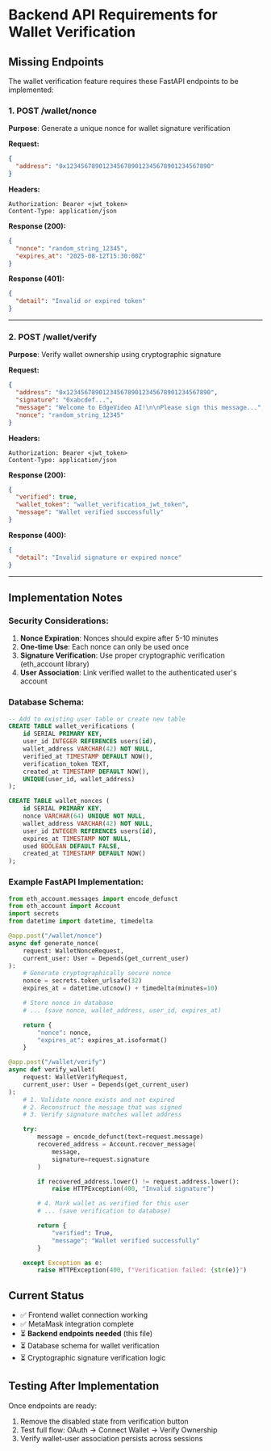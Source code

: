 # Backend API Requirements for Wallet Verification

## Missing Endpoints

The wallet verification feature requires these FastAPI endpoints to be implemented:

### 1. **POST /wallet/nonce**

**Purpose**: Generate a unique nonce for wallet signature verification

**Request:**

```json
{
  "address": "0x1234567890123456789012345678901234567890"
}
```

**Headers:**

```
Authorization: Bearer <jwt_token>
Content-Type: application/json
```

**Response (200):**

```json
{
  "nonce": "random_string_12345",
  "expires_at": "2025-08-12T15:30:00Z"
}
```

**Response (401):**

```json
{
  "detail": "Invalid or expired token"
}
```

---

### 2. **POST /wallet/verify**

**Purpose**: Verify wallet ownership using cryptographic signature

**Request:**

```json
{
  "address": "0x1234567890123456789012345678901234567890",
  "signature": "0xabcdef...",
  "message": "Welcome to EdgeVideo AI!\n\nPlease sign this message...",
  "nonce": "random_string_12345"
}
```

**Headers:**

```
Authorization: Bearer <jwt_token>
Content-Type: application/json
```

**Response (200):**

```json
{
  "verified": true,
  "wallet_token": "wallet_verification_jwt_token",
  "message": "Wallet verified successfully"
}
```

**Response (400):**

```json
{
  "detail": "Invalid signature or expired nonce"
}
```

---

## Implementation Notes

### Security Considerations:

1. **Nonce Expiration**: Nonces should expire after 5-10 minutes
2. **One-time Use**: Each nonce can only be used once
3. **Signature Verification**: Use proper cryptographic verification (eth_account library)
4. **User Association**: Link verified wallet to the authenticated user's account

### Database Schema:

```sql
-- Add to existing user table or create new table
CREATE TABLE wallet_verifications (
    id SERIAL PRIMARY KEY,
    user_id INTEGER REFERENCES users(id),
    wallet_address VARCHAR(42) NOT NULL,
    verified_at TIMESTAMP DEFAULT NOW(),
    verification_token TEXT,
    created_at TIMESTAMP DEFAULT NOW(),
    UNIQUE(user_id, wallet_address)
);

CREATE TABLE wallet_nonces (
    id SERIAL PRIMARY KEY,
    nonce VARCHAR(64) UNIQUE NOT NULL,
    wallet_address VARCHAR(42) NOT NULL,
    user_id INTEGER REFERENCES users(id),
    expires_at TIMESTAMP NOT NULL,
    used BOOLEAN DEFAULT FALSE,
    created_at TIMESTAMP DEFAULT NOW()
);
```

### Example FastAPI Implementation:

```python
from eth_account.messages import encode_defunct
from eth_account import Account
import secrets
from datetime import datetime, timedelta

@app.post("/wallet/nonce")
async def generate_nonce(
    request: WalletNonceRequest,
    current_user: User = Depends(get_current_user)
):
    # Generate cryptographically secure nonce
    nonce = secrets.token_urlsafe(32)
    expires_at = datetime.utcnow() + timedelta(minutes=10)

    # Store nonce in database
    # ... (save nonce, wallet_address, user_id, expires_at)

    return {
        "nonce": nonce,
        "expires_at": expires_at.isoformat()
    }

@app.post("/wallet/verify")
async def verify_wallet(
    request: WalletVerifyRequest,
    current_user: User = Depends(get_current_user)
):
    # 1. Validate nonce exists and not expired
    # 2. Reconstruct the message that was signed
    # 3. Verify signature matches wallet address

    try:
        message = encode_defunct(text=request.message)
        recovered_address = Account.recover_message(
            message,
            signature=request.signature
        )

        if recovered_address.lower() != request.address.lower():
            raise HTTPException(400, "Invalid signature")

        # 4. Mark wallet as verified for this user
        # ... (save verification to database)

        return {
            "verified": True,
            "message": "Wallet verified successfully"
        }

    except Exception as e:
        raise HTTPException(400, f"Verification failed: {str(e)}")
```

## Current Status

- ✅ Frontend wallet connection working
- ✅ MetaMask integration complete
- ⏳ **Backend endpoints needed** (this file)
- ⏳ Database schema for wallet verification
- ⏳ Cryptographic signature verification logic

## Testing After Implementation

Once endpoints are ready:

1. Remove the disabled state from verification button
2. Test full flow: OAuth → Connect Wallet → Verify Ownership
3. Verify wallet-user association persists across sessions
